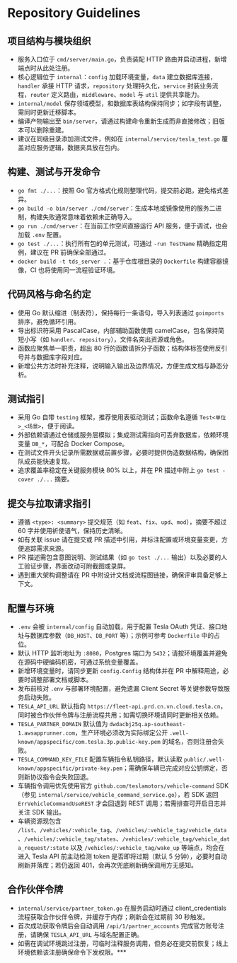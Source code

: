 # Repository Guidelines

## 项目结构与模块组织
- 服务入口位于 `cmd/server/main.go`，负责装配 HTTP 路由并启动进程，新增端点时从此处注册。
- 核心逻辑位于 `internal`：`config` 加载环境变量，`data` 建立数据库连接，`handler` 承接 HTTP 请求，`repository` 处理持久化，`service` 封装业务流程，`router` 定义路由，`middleware`、`model` 与 `util` 提供共享能力。
- `internal/model` 保存领域模型，和数据库表结构保持同步；如字段有调整，需同时更新迁移脚本。
- 编译产物输出至 `bin/server`，请通过构建命令重新生成而非直接修改；旧版本可以删除重建。
- 建议在同级目录添加测试文件，例如在 `internal/service/tesla_test.go` 覆盖对应服务逻辑，数据夹具放在包内。

## 构建、测试与开发命令
- `go fmt ./...`：按照 Go 官方格式化规则整理代码，提交前必跑，避免格式差异。
- `go build -o bin/server ./cmd/server`：生成本地或镜像使用的服务二进制，构建失败通常意味着依赖未正确导入。
- `go run ./cmd/server`：在当前工作空间直接运行 API 服务，便于调试，也会加载 `.env` 配置。
- `go test ./...`：执行所有包的单元测试，可通过 `-run TestName` 精确指定用例，建议在 PR 前确保全部通过。
- `docker build -t tds_server .`：基于仓库根目录的 `Dockerfile` 构建容器镜像，CI 也将使用同一流程验证环境。

## 代码风格与命名约定
- 使用 Go 默认缩进（制表符），保持每行一条语句，导入列表通过 `goimports` 排序，避免循环引用。
- 导出标识符采用 PascalCase，内部辅助函数使用 camelCase，包名保持简短小写（如 `handler`、`repository`），文件名突出资源或角色。
- 函数应聚焦单一职责，超出 80 行的函数请拆分子函数；结构体标签使用反引号并与数据库字段对应。
- 新增公共方法时补充注释，说明输入输出及边界情况，方便生成文档与静态分析。

## 测试指引
- 采用 Go 自带 `testing` 框架，推荐使用表驱动测试；函数命名遵循 `Test<单位>_<场景>`，便于阅读。
- 外部依赖请通过仓储或服务层模拟；集成测试需指向可丢弃数据库，依赖环境变量 `DB_*`，可配合 Docker Compose。
- 在测试文件开头记录所需数据或前置步骤，必要时提供伪造数据结构，确保团队成员能快速复现。
- 追求覆盖率稳定在关键服务模块 80% 以上，并在 PR 描述中附上 `go test -cover ./...` 摘要。

## 提交与拉取请求指引
- 遵循 `<type>: <summary>` 提交规范（如 `feat`、`fix`、`upd`、`mod`），摘要不超过 60 字并使用祈使语气，保持历史清晰。
- 如有关联 issue 请在提交或 PR 描述中引用，并标注配置或环境变量变更，方便追踪需求来源。
- PR 描述需包含意图说明、测试结果（如 `go test ./...` 输出）以及必要的人工验证步骤，界面改动可附截图或录屏。
- 遇到重大架构调整请在 PR 中附设计文档或流程图链接，确保评审具备足够上下文。

## 配置与环境
- `.env` 会被 `internal/config` 自动加载，用于配置 Tesla OAuth 凭证、接口地址与数据库参数（`DB_HOST`、`DB_PORT` 等）；示例可参考 `Dockerfile` 中的占位。
- 默认 HTTP 监听地址为 `:8080`，Postgres 端口为 `5432`；请按环境覆盖并避免在源码中硬编码机密，可通过系统变量覆盖。
- 新增环境变量时，请同步更新 `config.Config` 结构体并在 PR 中解释用途，必要时调整部署文档或脚本。
- 发布前核对 `.env` 与部署环境配置，避免遗漏 Client Secret 等关键参数导致服务启动失败。
- `TESLA_API_URL` 默认指向 `https://fleet-api.prd.cn.vn.cloud.tesla.cn`，同时被合作伙伴令牌与注册流程共用；如需切换环境请同时更新相关依赖。
- `TESLA_PARTNER_DOMAIN` 默认值为 `dwdacbj25q.ap-southeast-1.awsapprunner.com`，生产环境必须改为实际绑定公开 `.well-known/appspecific/com.tesla.3p.public-key.pem` 的域名，否则注册会失败。
- `TESLA_COMMAND_KEY_FILE` 配置车辆指令私钥路径，默认读取 `public/.well-known/appspecific/private-key.pem`；需确保车辆已完成对应公钥绑定，否则新协议指令会失败回退。
- 车辆指令调用优先使用官方 `github.com/teslamotors/vehicle-command` SDK（参见 `internal/service/vehicle_command_service.go`），若 SDK 返回 `ErrVehicleCommandUseREST` 才会回退到 REST 调用；若需排查可开启日志并关注 SDK 输出。
- 车辆资源现包含 `/list`、`/vehicles/:vehicle_tag`、`/vehicles/:vehicle_tag/vehicle_data`、`/vehicles/:vehicle_tag/states`、`/vehicles/:vehicle_tag/vehicle_data_request/:state` 以及 `/vehicles/:vehicle_tag/wake_up` 等端点，均会在进入 Tesla API 前主动检测 token 是否即将过期（默认 5 分钟），必要时自动刷新并落库；若仍返回 401，会再次兜底刷新确保调用方无感知。

## 合作伙伴令牌
- `internal/service/partner_token.go` 在服务启动时通过 client_credentials 流程获取合作伙伴令牌，并缓存于内存；刷新会在过期前 30 秒触发。
- 首次成功获取令牌后会自动调用 `/api/1/partner_accounts` 完成官方账号注册，请确保 `TESLA_API_URL` 与域名配置正确。
- 如需在调试环境跳过注册，可临时注释服务调用，但务必在提交前恢复；线上环境依赖该注册确保命令下发权限。***
